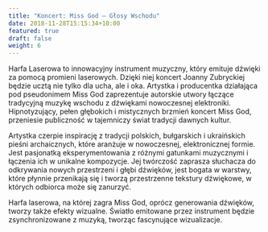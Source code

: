 ```yaml
---
title: "Koncert: Miss God – Głosy Wschodu"
date: 2018-11-28T15:15:34+10:00
featured: true
draft: false
weight: 6
---
```

Harfa Laserowa to innowacyjny instrument muzyczny, który emituje dźwięki za pomocą promieni laserowych. Dzięki niej koncert Joanny Zubryckiej będzie ucztą nie tylko dla ucha, ale i oka. Artystka i producentka działająca pod pseudonimem Miss God zaprezentuje autorskie utwory łączące tradycyjną muzykę wschodu z dźwiękami nowoczesnej elektroniki. Hipnotyzujący, pełen głębokich i mistycznych brzmień koncert Miss God, przeniesie publiczność w tajemniczy świat tradycji dawnych kultur.

Artystka czerpie inspirację z tradycji polskich, bułgarskich i ukraińskich pieśni archaicznych, które aranżuje w nowoczesnej, elektronicznej formie. Jest pasjonatką eksperymentowania z różnymi gatunkami muzycznymi i łączenia ich w unikalne kompozycje. Jej twórczość zaprasza słuchacza do odkrywania nowych przestrzeni i głębi dźwięków, jest bogata w warstwy, które płynnie przenikają się i tworzą przestrzenne tekstury dźwiękowe, w których odbiorca może się zanurzyć.

Harfa laserowa, na której zagra Miss God, oprócz generowania dźwięków, tworzy także efekty wizualne. Światło emitowane przez instrument będzie zsynchronizowane z muzyką, tworząc fascynujące wizualizacje.